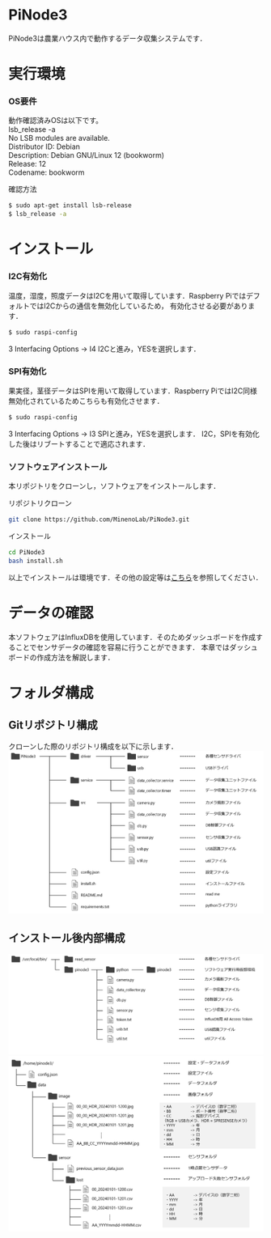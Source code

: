# PiNode3
PiNode3は農業ハウス内で動作するデータ収集システムです．

# 実行環境

### OS要件
動作確認済みOSは以下です。  
lsb_release -a  
No LSB modules are available.  
Distributor ID: Debian  
Description:    Debian GNU/Linux 12 (bookworm)  
Release:        12  
Codename:       bookworm  

確認方法
``` bash
$ sudo apt-get install lsb-release
$ lsb_release -a
```

# インストール

### I2C有効化
温度，湿度，照度データはI2Cを用いて取得しています．Raspberry PiではデフォルトではI2Cからの通信を無効化しているため，
有効化させる必要があります．
``` bash
$ sudo raspi-config
```
3 Interfacing Options -> I4 I2Cと進み，YESを選択します．

### SPI有効化
果実径，茎径データはSPIを用いて取得しています．Raspberry PiではI2C同様無効化されているためこちらも有効化させます．
``` bash
$ sudo raspi-config
```
3 Interfacing Options -> I3 SPIと進み，YESを選択します．
I2C，SPIを有効化した後はリブートすることで適応されます．

### ソフトウェアインストール
本リポジトリをクローンし，ソフトウェアをインストールします．

リポジトリクローン
``` bash
git clone https://github.com/MinenoLab/PiNode3.git
```

インストール
``` bash
cd PiNode3
bash install.sh
```

以上でインストールは環境です．その他の設定等は[こちら](https://github.com/MinenoLab/PiNode3/blob/main/docs/source/get-started/index.rst)を参照してください．

# データの確認
本ソフトウェアはInfluxDBを使用しています．そのためダッシュボードを作成することでセンサデータの確認を容易に行うことができます．
本章ではダッシュボードの作成方法を解説します．


# フォルダ構成
## Gitリポジトリ構成
クローンした際のリポジトリ構成を以下に示します．
<img src="./images/git-repository.png" alt="Gitリポジトリ構成">

## インストール後内部構成
<img src="./images/folder-software.png" alt="ソフトウェアフォルダ構成">
<img src="./images/folder-config-data.png" alt="設定・データフォルダ構成">
